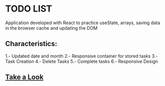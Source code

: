 # TODO LIST
Application developed with React to practice useState, arrays, saving data in the browser cache and updating the DOM

## Characteristics:
1.- Updated date and month
2.- Responsive container for stored tasks
3.- Task Creation
4.- Delete Tasks
5.- Complete tasks
6.- Responsive Design

## <a href="https://todolist.jmcampos.tk" target="_blanck">Take a Look</a>
